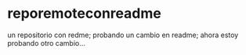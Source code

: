 # reporemoteconreadme
un repositorio con redme; 
probando un cambio en readme; 
ahora estoy probando otro cambio...
